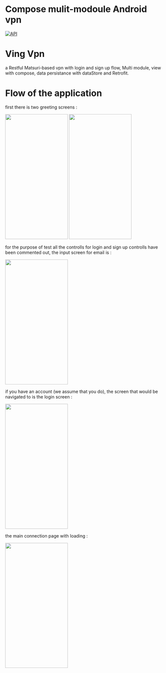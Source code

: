 # Compose mulit-modoule Android vpn

[![API](https://img.shields.io/badge/API-26%2B-brightgreen.svg?style=flat)](https://android-arsenal.com/api?level=26)


# Ving Vpn
a Restful Matsuri-based vpn with login and sign up flow, Multi module, view with compose, data persistance with dataStore and Retrofit.

# Flow of the application

first there is two greeting screens :

<img src="https://github.com/narcis-dpr/Ving-Vpn/assets/29674637/f8a883fe-e488-49ac-aabe-497a26564577" width="200" height="400">

<img src="https://github.com/narcis-dpr/Ving-Vpn/assets/29674637/2f6fe0c5-c5b5-4c28-aaf1-1b2173c61fdb" width="200" height="400">

for the purpose of test all the controlls for login and sign up controlls have been commented out, the input screen for email is : 


<img src="https://github.com/narcis-dpr/Ving-Vpn/assets/29674637/156cf891-e7e5-43b7-b848-2b1c2dffa441" width="200" height="400">

if you have an account (we assume that you do), the screen that would be navigated to is the login screen :

<img src="https://github.com/narcis-dpr/Ving-Vpn/assets/29674637/e4b5d867-7bd5-439f-9ec7-1ab6d36c548c" width="200" height="400">

the main connection page with loading : 


<img src="https://github.com/narcis-dpr/Ving-Vpn/assets/29674637/85575fe5-4486-469a-a2fd-a4936ac8b572" width="200" height="400">

